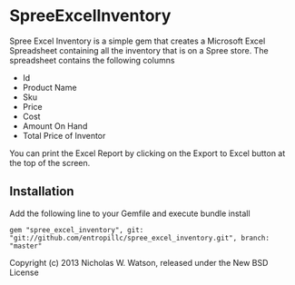 SpreeExcelInventory
===================

Spree Excel Inventory is a simple gem that creates a Microsoft Excel Spreadsheet containing 
all the inventory that is on a Spree store. The spreadsheet contains the following columns

* Id
* Product Name
* Sku
* Price
* Cost
* Amount On Hand
* Total Price of Inventor

You can print the Excel Report by clicking on the Export to Excel button at the top of the screen.

Installation
------------

Add the following line to your Gemfile and execute bundle install

    gem "spree_excel_inventory", git: "git://github.com/entropillc/spree_excel_inventory.git", branch: "master"


Copyright (c) 2013 Nicholas W. Watson, released under the New BSD License
